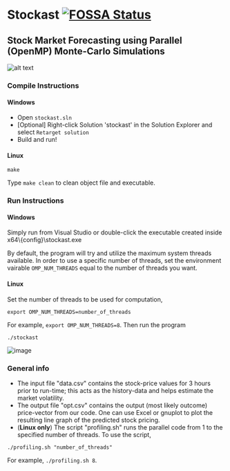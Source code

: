 # Stockast [![FOSSA Status](https://app.fossa.io/api/projects/git%2Bgithub.com%2FRajdeepKonwar%2Fstockast.svg?type=shield)](https://app.fossa.io/projects/git%2Bgithub.com%2FRajdeepKonwar%2Fstockast?ref=badge_shield)
## Stock Market Forecasting using Parallel (OpenMP) Monte-Carlo Simulations

![alt text](https://i.imgur.com/dHf0aRO.png)

### Compile Instructions
#### Windows
* Open `stockast.sln`
* [Optional] Right-click Solution 'stockast' in the Solution Explorer and select `Retarget solution`
* Build and run!


#### Linux

```
make
```
Type `make clean` to clean object file and executable.


### Run Instructions

#### Windows

Simply run from Visual Studio or double-click the executable created inside x64\\{config}\stockast.exe

By default, the program will try and utilize the maximum system threads available. In order to use a specific number of threads, set the environment vairable `OMP_NUM_THREADS` equal to the number of threads you want.

#### Linux

Set the number of threads to be used for computation,
```
export OMP_NUM_THREADS=number_of_threads
```

For example, `export OMP_NUM_THREADS=8`.
Then run the program
```
./stockast
```

![image](https://user-images.githubusercontent.com/22571164/212611578-cec8eecf-a858-467d-967b-79315ea33d60.png)

### General info
* The input file "data.csv" contains the stock-price values for 3 hours prior to run-time; this acts as the history-data and helps estimate the market volatility.
* The output file "opt.csv" contains the output (most likely outcome) price-vector from our code. One can use Excel or gnuplot to plot the resulting line graph of the predicted stock pricing.
* (**Linux only**) The script "profiling.sh" runs the parallel code from 1 to the specified number of threads. To use the script,
```
./profiling.sh "number_of_threads"
```
For example, `./profiling.sh 8`.
